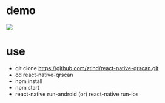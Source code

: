 # demo
<img src="screenshort/qrscan.gif">

# use
- git clone https://github.com/ztind/react-native-qrscan.git 
- cd react-native-qrscan
- npm install
- npm start
- react-native run-android (or) react-native run-ios



